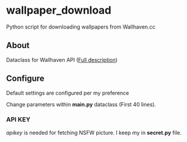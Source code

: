 # wallpaper_download
Python script for downloading wallpapers from Wallhaven.cc

## About

Dataclass for Wallhaven API ([Full description](https://wallhaven.cc/help/api))

## Configure

Default settings are configured per my preference

Change parameters within **main.py** dataclass (First 40 lines). 

### API KEY
*apikey* is needed for fetching NSFW picture. 
I keep my in **secret.py** file. 
